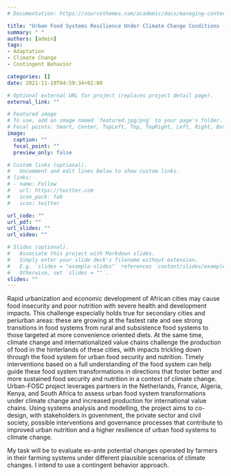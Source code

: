 ```yaml
---
# Documentation: https://sourcethemes.com/academic/docs/managing-content/

title: "Urban Food Systems Resilience Under Climate Change Conditions - Algeria - Kenya - South Africa"
summary: " "
authors: [admin]
tags: 
- Adaptation
- Climate Change
- Contingent Behavior

categories: []
date: 2021-11-10T04:59:34+02:00

# Optional external URL for project (replaces project detail page).
external_link: ""

# Featured image
# To use, add an image named `featured.jpg/png` to your page's folder.
# Focal points: Smart, Center, TopLeft, Top, TopRight, Left, Right, BottomLeft, Bottom, BottomRight.
image:
  caption: ""
  focal_point: ""
  preview_only: false

# Custom links (optional).
#   Uncomment and edit lines below to show custom links.
# links:
# - name: Follow
#   url: https://twitter.com
#   icon_pack: fab
#   icon: twitter

url_code: ""
url_pdf: ""
url_slides: ""
url_video: ""

# Slides (optional).
#   Associate this project with Markdown slides.
#   Simply enter your slide deck's filename without extension.
#   E.g. `slides = "example-slides"` references `content/slides/example-slides.md`.
#   Otherwise, set `slides = ""`.
slides: ""
---
```


Rapid urbanization and economic development of African cities may cause food insecurity and poor nutrition with severe health and development impacts. This challenge especially holds true for secondary cities and periurban areas: these are growing at the fastest rate and see strong transitions in food systems from rural and subsistence food systems to those targeted at more convenience oriented diets. At the same time, climate change and internationalized value chains challenge the production of food in the hinterlands of these cities, with impacts trickling down through the food system for urban food security and nutrition. Timely interventions based on a full understanding of the food system can help guide these food system transformations in directions that foster better and more sustained food security and nutrition in a context of climate change. Urban-FOSC project leverages partners in the Netherlands, France, Algeria, Kenya, and South Africa to assess urban food system transformations under climate change and increased production for international value chains. Using systems analysis and modelling, the project aims to co-design, with stakeholders in government, the private sector and civil society, possible interventions and governance processes that contribute to improved urban nutrition and a higher resilience of urban food systems to climate change.

My task will be to evaluate ex-ante potential changes operated by farmers in their farming systems under different plausible scenarios of climate changes. I intend to use a contingent behavior approach.


